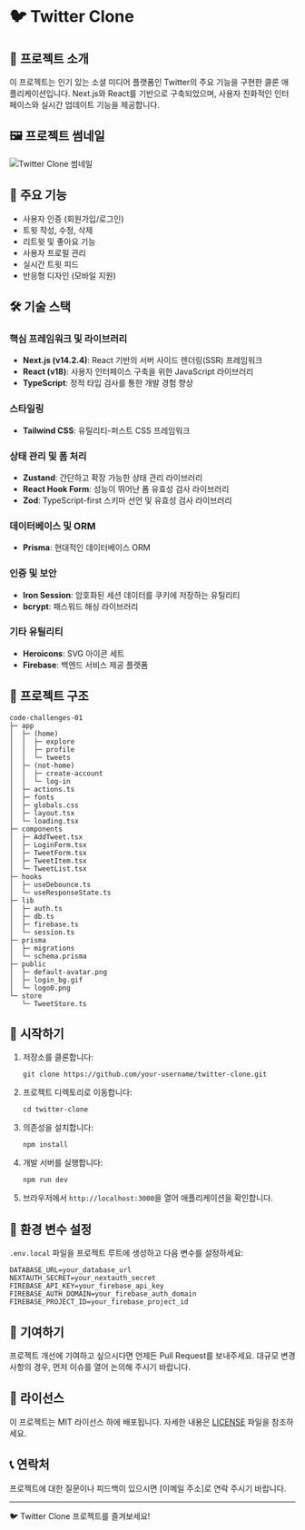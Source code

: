 # 🐦 Twitter Clone

## 📖 프로젝트 소개

이 프로젝트는 인기 있는 소셜 미디어 플랫폼인 Twitter의 주요 기능을 구현한 클론 애플리케이션입니다. Next.js와 React를 기반으로 구축되었으며, 사용자 친화적인 인터페이스와 실시간 업데이트 기능을 제공합니다.

## 🖼️ 프로젝트 썸네일

![Twitter Clone 썸네일](https://github.com/user-attachments/assets/3edfa04a-2054-4b6e-8701-70a9e7cae67b)

## 🚀 주요 기능

- 사용자 인증 (회원가입/로그인)
- 트윗 작성, 수정, 삭제
- 리트윗 및 좋아요 기능
- 사용자 프로필 관리
- 실시간 트윗 피드
- 반응형 디자인 (모바일 지원)

## 🛠 기술 스택

### 핵심 프레임워크 및 라이브러리
- **Next.js (v14.2.4)**: React 기반의 서버 사이드 렌더링(SSR) 프레임워크
- **React (v18)**: 사용자 인터페이스 구축을 위한 JavaScript 라이브러리
- **TypeScript**: 정적 타입 검사를 통한 개발 경험 향상

### 스타일링
- **Tailwind CSS**: 유틸리티-퍼스트 CSS 프레임워크

### 상태 관리 및 폼 처리
- **Zustand**: 간단하고 확장 가능한 상태 관리 라이브러리
- **React Hook Form**: 성능이 뛰어난 폼 유효성 검사 라이브러리
- **Zod**: TypeScript-first 스키마 선언 및 유효성 검사 라이브러리

### 데이터베이스 및 ORM
- **Prisma**: 현대적인 데이터베이스 ORM

### 인증 및 보안
- **Iron Session**: 암호화된 세션 데이터를 쿠키에 저장하는 유틸리티
- **bcrypt**: 패스워드 해싱 라이브러리

### 기타 유틸리티
- **Heroicons**: SVG 아이콘 세트
- **Firebase**: 백엔드 서비스 제공 플랫폼

## 📁 프로젝트 구조

```
code-challenges-01
├─ app
│  ├─ (home)
│  │  ├─ explore
│  │  ├─ profile
│  │  └─ tweets
│  ├─ (not-home)
│  │  ├─ create-account
│  │  └─ log-in
│  ├─ actions.ts
│  ├─ fonts
│  ├─ globals.css
│  ├─ layout.tsx
│  └─ loading.tsx
├─ components
│  ├─ AddTweet.tsx
│  ├─ LoginForm.tsx
│  ├─ TweetForm.tsx
│  ├─ TweetItem.tsx
│  └─ TweetList.tsx
├─ hooks
│  ├─ useDebounce.ts
│  └─ useResponseState.ts
├─ lib
│  ├─ auth.ts
│  ├─ db.ts
│  ├─ firebase.ts
│  └─ session.ts
├─ prisma
│  ├─ migrations
│  └─ schema.prisma
├─ public
│  ├─ default-avatar.png
│  ├─ login_bg.gif
│  └─ logo0.png
└─ store
   └─ TweetStore.ts
```

## 🚀 시작하기

1. 저장소를 클론합니다:
   ```
   git clone https://github.com/your-username/twitter-clone.git
   ```

2. 프로젝트 디렉토리로 이동합니다:
   ```
   cd twitter-clone
   ```

3. 의존성을 설치합니다:
   ```
   npm install
   ```

4. 개발 서버를 실행합니다:
   ```
   npm run dev
   ```

5. 브라우저에서 `http://localhost:3000`을 열어 애플리케이션을 확인합니다.

## 📝 환경 변수 설정

`.env.local` 파일을 프로젝트 루트에 생성하고 다음 변수를 설정하세요:

```
DATABASE_URL=your_database_url
NEXTAUTH_SECRET=your_nextauth_secret
FIREBASE_API_KEY=your_firebase_api_key
FIREBASE_AUTH_DOMAIN=your_firebase_auth_domain
FIREBASE_PROJECT_ID=your_firebase_project_id
```

## 🤝 기여하기

프로젝트 개선에 기여하고 싶으시다면 언제든 Pull Request를 보내주세요. 대규모 변경사항의 경우, 먼저 이슈를 열어 논의해 주시기 바랍니다.

## 📄 라이선스

이 프로젝트는 MIT 라이선스 하에 배포됩니다. 자세한 내용은 [LICENSE](LICENSE) 파일을 참조하세요.

## 📞 연락처

프로젝트에 대한 질문이나 피드백이 있으시면 [이메일 주소]로 연락 주시기 바랍니다.

---

🐦 Twitter Clone 프로젝트를 즐겨보세요!
